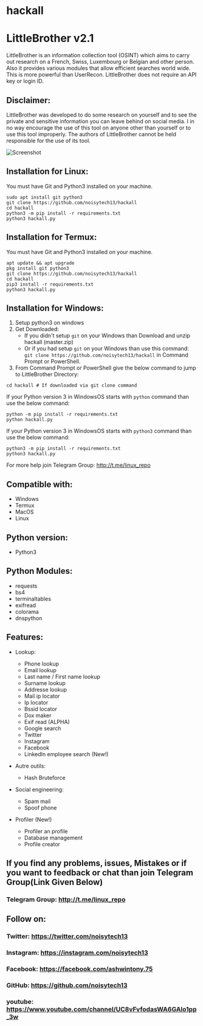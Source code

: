 # hackall
# LittleBrother v2.1
LittleBrother is an information collection tool (OSINT) which aims to carry out research on a French, Swiss, Luxembourg or Belgian and other person. Also it provides various modules that allow efficient searches world wide. This is more powerful than UserRecon. LittleBrother does not require an API key or login ID.


## Disclaimer:
LittleBrother was developed to do some research on yourself and to see the private and sensitive information you can leave behind on social media.  I in no way encourage the use of this tool on anyone other than yourself or to use this tool improperly.  The authors of LittleBrother cannot be held responsible for the use of its tool.

![Screenshot](https://github.com/AbirHasan2005/LittleBrother/blob/master/capture.png)

## Installation for Linux:
You must have Git and Python3 installed on your machine.
```
sudo apt install git python3
git clone https://github.com/noisytech13/hackall
cd hackall
python3 -m pip install -r requirements.txt
python3 hackall.py
```

## Installation for Termux:
You must have Git and Python3 installed on your machine.
```
apt update && apt upgrade
pkg install git python3
git clone https://github.com/noisytech13/hackall
cd hackall
pip3 install -r requirements.txt
python3 hackall.py
```

## Installation for Windows:
1. Setup python3 on windows
2. Get Downloaded:
	- If you didn't setup `git` on your Windows than Download and unzip hackall (master.zip)
	- Or if you had setup `git` on your Windows than use this command: `git clone https://github.com/noisytech13/hackall` in Command Prompt or PowerShell.
3. From Command Prompt or PowerShell give the below command to jump to LittleBrother Directory:
```
cd hackall # If downloaded via git clone command
```
If your Python version 3 in WindowsOS starts with `python` command than use the below command:
```
python -m pip install -r requirements.txt
python hackall.py
```
If your Python version 3 in WindowsOS starts with `python3` command than use the below command:
```
python3 -m pip install -r requirements.txt
python3 hackall.py
```
For more help join Telegram Group: http://t.me/linux_repo

## Compatible with:
- Windows
- Termux
- MacOS
- Linux

## Python version:
- Python3

## Python Modules:
- requests
- bs4
- terminaltables
- exifread
- colorama
- dnspython

## Features:
- Lookup:
	- Phone lookup
	- Email lookup
	- Last name / First name lookup
	- Surname lookup
	- Addresse lookup
	- Mail ip locator
	- Ip locator
	- Bssid locator
	- Dox maker
	- Exif read (ALPHA)
	- Google search
	- Twitter
	- Instagram
	- Facebook
	- LinkedIn employee search (New!)

- Autre outils:
	- Hash Bruteforce

- Social engineering:
	- Spam mail
	- Spoof phone

- Profiler (New!)
	- Profiler an profile
	- Database management
	- Profile creator

## If you find any problems, issues, Mistakes or if you want to feedback or chat than join Telegram Group(Link Given Below)
### Telegram Group: http://t.me/linux_repo

## Follow on:
### Twitter: https://twitter.com/noisytech13
### Instagram: https://instagram.com/noisytech13 
### Facebook: https://facebook.com/ashwintony.75
### GitHub: https://github.com/noisytech13
### youtube: https://www.youtube.com/channel/UC8vFvfodasWA6GAlo1pp_3w
